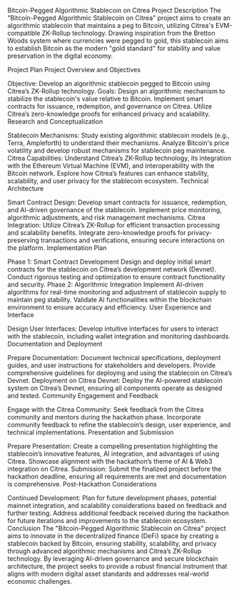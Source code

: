 Bitcoin-Pegged Algorithmic Stablecoin on Citrea
Project Description
The "Bitcoin-Pegged Algorithmic Stablecoin on Citrea" project aims to create an algorithmic stablecoin that maintains a peg to Bitcoin, utilizing Citrea's EVM-compatible ZK-Rollup technology. Drawing inspiration from the Bretton Woods system where currencies were pegged to gold, this stablecoin aims to establish Bitcoin as the modern "gold standard" for stability and value preservation in the digital economy.

Project Plan
Project Overview and Objectives

Objective: Develop an algorithmic stablecoin pegged to Bitcoin using Citrea’s ZK-Rollup technology.
Goals:
Design an algorithmic mechanism to stabilize the stablecoin's value relative to Bitcoin.
Implement smart contracts for issuance, redemption, and governance on Citrea.
Utilize Citrea’s zero-knowledge proofs for enhanced privacy and scalability.
Research and Conceptualization

Stablecoin Mechanisms:
Study existing algorithmic stablecoin models (e.g., Terra, Ampleforth) to understand their mechanisms.
Analyze Bitcoin's price volatility and develop robust mechanisms for stablecoin peg maintenance.
Citrea Capabilities:
Understand Citrea’s ZK-Rollup technology, its integration with the Ethereum Virtual Machine (EVM), and interoperability with the Bitcoin network.
Explore how Citrea’s features can enhance stability, scalability, and user privacy for the stablecoin ecosystem.
Technical Architecture

Smart Contract Design:
Develop smart contracts for issuance, redemption, and AI-driven governance of the stablecoin.
Implement price monitoring, algorithmic adjustments, and risk management mechanisms.
Citrea Integration:
Utilize Citrea’s ZK-Rollup for efficient transaction processing and scalability benefits.
Integrate zero-knowledge proofs for privacy-preserving transactions and verifications, ensuring secure interactions on the platform.
Implementation Plan

Phase 1: Smart Contract Development
Design and deploy initial smart contracts for the stablecoin on Citrea’s development network (Devnet).
Conduct rigorous testing and optimization to ensure contract functionality and security.
Phase 2: Algorithmic Integration
Implement AI-driven algorithms for real-time monitoring and adjustment of stablecoin supply to maintain peg stability.
Validate AI functionalities within the blockchain environment to ensure accuracy and efficiency.
User Experience and Interface

Design User Interfaces:
Develop intuitive interfaces for users to interact with the stablecoin, including wallet integration and monitoring dashboards.
Documentation and Deployment

Prepare Documentation:
Document technical specifications, deployment guides, and user instructions for stakeholders and developers.
Provide comprehensive guidelines for deploying and using the stablecoin on Citrea’s Devnet.
Deployment on Citrea Devnet:
Deploy the AI-powered stablecoin system on Citrea’s Devnet, ensuring all components operate as designed and tested.
Community Engagement and Feedback

Engage with the Citrea Community:
Seek feedback from the Citrea community and mentors during the hackathon phase.
Incorporate community feedback to refine the stablecoin’s design, user experience, and technical implementations.
Presentation and Submission

Prepare Presentation:
Create a compelling presentation highlighting the stablecoin’s innovative features, AI integration, and advantages of using Citrea.
Showcase alignment with the hackathon’s theme of AI & Web3 integration on Citrea.
Submission:
Submit the finalized project before the hackathon deadline, ensuring all requirements are met and documentation is comprehensive.
Post-Hackathon Considerations

Continued Development:
Plan for future development phases, potential mainnet integration, and scalability considerations based on feedback and further testing.
Address additional feedback received during the hackathon for future iterations and improvements to the stablecoin ecosystem.
Conclusion
The "Bitcoin-Pegged Algorithmic Stablecoin on Citrea" project aims to innovate in the decentralized finance (DeFi) space by creating a stablecoin backed by Bitcoin, ensuring stability, scalability, and privacy through advanced algorithmic mechanisms and Citrea’s ZK-Rollup technology. By leveraging AI-driven governance and secure blockchain architecture, the project seeks to provide a robust financial instrument that aligns with modern digital asset standards and addresses real-world economic challenges.
